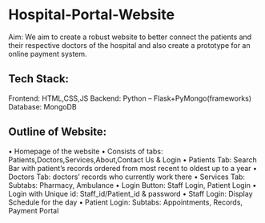 # Hospital-Portal-Website
Aim: We aim to create a robust website to better connect the patients and their respective doctors of the hospital and also create a prototype for an online payment system.  
## Tech Stack:  
Frontend: HTML,CSS,JS 
Backend: Python – Flask+PyMongo(frameworks)  
Database: MongoDB  

## Outline of Website:
•	Homepage of the website
•	Consists of tabs: Patients,Doctors,Services,About,Contact Us & Login
•	Patients Tab: Search Bar with patient’s records ordered from most recent to oldest up to a year
•	Doctors Tab: doctors’ records who currently work there
•	Services Tab: Subtabs: Pharmacy, Ambulance
•	Login Button: Staff Login, Patient Login
•	Login with Unique id: Staff_id/Patient_id & password
•	Staff Login: Display Schedule for the day
•	Patient Login: Subtabs: Appointments, Records, Payment Portal
